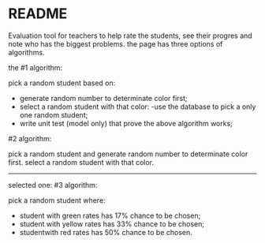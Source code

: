 # README

Evaluation tool for teachers to help rate the students, see their progres and note who has the biggest problems.
the page has three options of algorithms.


the #1 algorithm:

pick a random student based on:

- generate random number to determinate color first;
- select a random student with that color:
    -use the database to pick a only one random student;
- write unit test (model only) that prove the above algorithm works;

#2 algorithm:

pick a random student and generate random number to determinate color first.
select a random student with that color.

----------------------------------------
selected one:
#3 algorithm:

pick a random student where:
- student with green rates has 17% chance to be chosen;
- student with yellow rates has 33% chance to be chosen;
- studentwith red rates has 50% chance to be chosen.


